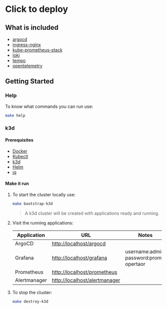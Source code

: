 # Click to deploy

## What is included

- [argocd](https://argo-cd.readthedocs.io/en/stable)
- [ingress-nginx](https://kubernetes.github.io/ingress-nginx)
- [kube-prometheus-stack](https://github.com/prometheus-operator/kube-prometheus)
- [loki](https://grafana.com/oss/loki)
- [tempo](https://grafana.com/oss/tempo)
- [opentelemetry](https://opentelemetry.io/)

## Getting Started

### Help

To know what commands you can run use:

```bash
make help
```

### k3d

#### Prerequisites

- [Docker](https://www.docker.com)
- [Kubectl](https://kubernetes.io/docs/tasks/tools/#kubectl)
- [k3d](https://k3d.io/)
- [Helm](https://helm.sh/docs/intro/install)
- [jq](https://stedolan.github.io/jq/download/)

#### Make it run

1. To start the cluster locally use:

    ```bash
    make bootstrap-k3d
    ```

    >A k3d cluster will be created with applications ready and running.

1. Visit the running applications:

    | Application | URL | Notes |
    |---|---|---|
    | ArgoCD | <http://localhost/argocd> |
    | Grafana | <http://localhost/grafana> | username:admin, password:prom-opertaor |
    | Prometheus | <http://localhost/prometheus> |
    | Alertmanager | <http://localhost/alertmanager> |

1. To stop the cluster:

    ```bash
    make destroy-k3d
    ```
